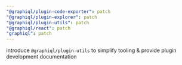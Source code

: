 ```yaml
---
"@graphiql/plugin-code-exporter": patch
"@graphiql/plugin-explorer": patch
"@graphiql/plugin-utils": patch
"@graphiql/react": patch
"graphiql": patch
---
```


introduce `@graphiql/plugin-utils` to simplify tooling & provide plugin development documentation
